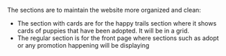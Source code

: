 The sections are to maintain the website more organized and clean:

- The section with cards are for the happy trails section where it shows cards of puppies that have been adopted. It will be in a grid.
- The regular section is for the front page where sections such as adopt or any promotion happening will be displaying
